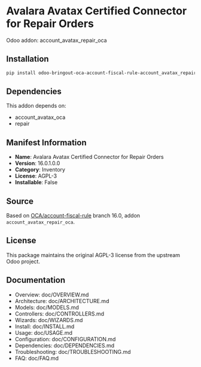 # Avalara Avatax Certified Connector for Repair Orders

Odoo addon: account_avatax_repair_oca

## Installation

```bash
pip install odoo-bringout-oca-account-fiscal-rule-account_avatax_repair_oca
```

## Dependencies

This addon depends on:
- account_avatax_oca
- repair

## Manifest Information

- **Name**: Avalara Avatax Certified Connector for Repair Orders
- **Version**: 16.0.1.0.0
- **Category**: Inventory
- **License**: AGPL-3
- **Installable**: False

## Source

Based on [OCA/account-fiscal-rule](https://github.com/OCA/account-fiscal-rule) branch 16.0, addon `account_avatax_repair_oca`.

## License

This package maintains the original AGPL-3 license from the upstream Odoo project.

## Documentation

- Overview: doc/OVERVIEW.md
- Architecture: doc/ARCHITECTURE.md
- Models: doc/MODELS.md
- Controllers: doc/CONTROLLERS.md
- Wizards: doc/WIZARDS.md
- Install: doc/INSTALL.md
- Usage: doc/USAGE.md
- Configuration: doc/CONFIGURATION.md
- Dependencies: doc/DEPENDENCIES.md
- Troubleshooting: doc/TROUBLESHOOTING.md
- FAQ: doc/FAQ.md
